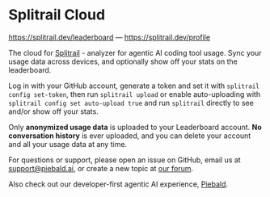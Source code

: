# Splitrail Cloud

https://splitrail.dev/leaderboard &mdash; https://splitrail.dev/profile

The cloud for [Splitrail](https://github.com/Piebald-AI/splitrail) - analyzer for agentic AI coding tool usage.  Sync your usage data across devices, and optionally show off your stats on the leaderboard.

Log in with your GitHub account, generate a token and set it with `splitrail config set-token`, then run `splitrail upload` or enable auto-uploading with `splitrail config set auto-upload true` and run `splitrail` directly to see and/or show off your stats.  

Only **anonymized usage data** is uploaded to your Leaderboard account.  **No conversation history** is ever uploaded, and you can delete your account and all your usage data at any time.

For questions or support, please open an issue on GitHub, email us at [support@piebald.ai](mailto:support@piebald.ai), or create a new topic at [our forum](https://piebald.discourse.group).

Also check out our developer-first agentic AI experience, [Piebald](https://piebald.ai).
